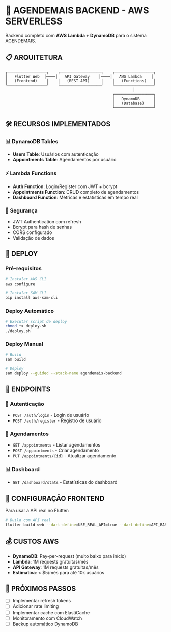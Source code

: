 # 🚀 AGENDEMAIS BACKEND - AWS SERVERLESS

Backend completo com **AWS Lambda + DynamoDB** para o sistema AGENDEMAIS.

## 📋 **ARQUITETURA**

```
┌─────────────────┐    ┌──────────────────┐    ┌─────────────────┐
│   Flutter Web  │────│   API Gateway    │────│   AWS Lambda    │
│   (Frontend)    │    │   (REST API)     │    │   (Functions)   │
└─────────────────┘    └──────────────────┘    └─────────────────┘
                                                        │
                                               ┌─────────────────┐
                                               │   DynamoDB      │
                                               │   (Database)    │
                                               └─────────────────┘
```

## 🛠️ **RECURSOS IMPLEMENTADOS**

### **📊 DynamoDB Tables**
- **Users Table**: Usuários com autenticação
- **Appointments Table**: Agendamentos por usuário

### **⚡ Lambda Functions**
- **Auth Function**: Login/Register com JWT + bcrypt
- **Appointments Function**: CRUD completo de agendamentos
- **Dashboard Function**: Métricas e estatísticas em tempo real

### **🔐 Segurança**
- JWT Authentication com refresh
- Bcrypt para hash de senhas
- CORS configurado
- Validação de dados

## 🚀 **DEPLOY**

### **Pré-requisitos**
```bash
# Instalar AWS CLI
aws configure

# Instalar SAM CLI
pip install aws-sam-cli
```

### **Deploy Automático**
```bash
# Executar script de deploy
chmod +x deploy.sh
./deploy.sh
```

### **Deploy Manual**
```bash
# Build
sam build

# Deploy
sam deploy --guided --stack-name agendemais-backend
```

## 📡 **ENDPOINTS**

### **🔐 Autenticação**
- `POST /auth/login` - Login de usuário
- `POST /auth/register` - Registro de usuário

### **📅 Agendamentos**
- `GET /appointments` - Listar agendamentos
- `POST /appointments` - Criar agendamento
- `PUT /appointments/{id}` - Atualizar agendamento

### **📊 Dashboard**
- `GET /dashboard/stats` - Estatísticas do dashboard

## 🔧 **CONFIGURAÇÃO FRONTEND**

Para usar a API real no Flutter:

```bash
# Build com API real
flutter build web --dart-define=USE_REAL_API=true --dart-define=API_BASE_URL=https://your-api-url.com/prod
```

## 💰 **CUSTOS AWS**

- **DynamoDB**: Pay-per-request (muito baixo para início)
- **Lambda**: 1M requests gratuitas/mês
- **API Gateway**: 1M requests gratuitas/mês
- **Estimativa**: < $5/mês para até 10k usuários

## 🎯 **PRÓXIMOS PASSOS**

- [ ] Implementar refresh tokens
- [ ] Adicionar rate limiting
- [ ] Implementar cache com ElastiCache
- [ ] Monitoramento com CloudWatch
- [ ] Backup automático DynamoDB